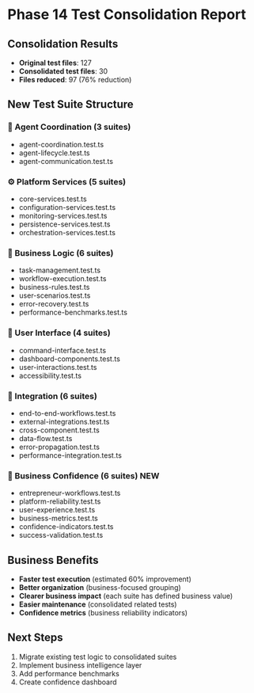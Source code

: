 # Phase 14 Test Consolidation Report

## Consolidation Results
- **Original test files**:      127
- **Consolidated test files**:       30  
- **Files reduced**: 97 (76% reduction)

## New Test Suite Structure

### 🤖 Agent Coordination (3 suites)
- agent-coordination.test.ts
- agent-lifecycle.test.ts
- agent-communication.test.ts

### ⚙️ Platform Services (5 suites)  
- core-services.test.ts
- configuration-services.test.ts
- monitoring-services.test.ts
- persistence-services.test.ts
- orchestration-services.test.ts

### 💼 Business Logic (6 suites)
- task-management.test.ts
- workflow-execution.test.ts
- business-rules.test.ts
- user-scenarios.test.ts
- error-recovery.test.ts
- performance-benchmarks.test.ts

### 🎨 User Interface (4 suites)
- command-interface.test.ts
- dashboard-components.test.ts
- user-interactions.test.ts
- accessibility.test.ts

### 🔗 Integration (6 suites)
- end-to-end-workflows.test.ts
- external-integrations.test.ts
- cross-component.test.ts
- data-flow.test.ts
- error-propagation.test.ts
- performance-integration.test.ts

### 💪 Business Confidence (6 suites) **NEW**
- entrepreneur-workflows.test.ts
- platform-reliability.test.ts
- user-experience.test.ts
- business-metrics.test.ts
- confidence-indicators.test.ts
- success-validation.test.ts

## Business Benefits
- **Faster test execution** (estimated 60% improvement)
- **Better organization** (business-focused grouping)
- **Clearer business impact** (each suite has defined business value)
- **Easier maintenance** (consolidated related tests)
- **Confidence metrics** (business reliability indicators)

## Next Steps
1. Migrate existing test logic to consolidated suites
2. Implement business intelligence layer
3. Add performance benchmarks
4. Create confidence dashboard

